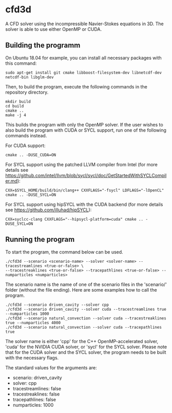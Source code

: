# cfd3d

A CFD solver using the incompressible Navier-Stokes equations in 3D.
The solver is able to use either OpenMP or CUDA.

## Building the programm

On Ubuntu 18.04 for example, you can install all necessary packages with this command:

```
sudo apt-get install git cmake libboost-filesystem-dev libnetcdf-dev netcdf-bin libglm-dev
```

Then, to build the program, execute the following commands in the repository directory.

```
mkdir build
cd build
cmake ..
make -j 4
```

This builds the program with only the OpenMP solver. If the user wishes to also build the program with CUDA or SYCL
support, run one of the following commands instead.


For CUDA support:

```
cmake .. -DUSE_CUDA=ON
```

For SYCL support using the patched LLVM compiler from Intel (for more details see https://github.com/intel/llvm/blob/sycl/sycl/doc/GetStartedWithSYCLCompiler.md):

```
CXX=$SYCL_HOME/build/bin/clang++ CXXFLAGS="-fsycl" LDFLAGS="-lOpenCL" cmake .. -DUSE_SYCL=ON
```

For SYCL support using hipSYCL with the CUDA backend (for more details see https://github.com/illuhad/hipSYCL):

```
CXX=syclcc-clang CXXFLAGS="--hipsycl-platform=cuda" cmake .. -DUSE_SYCL=ON
```

## Running the program

To start the program, the command below can be used.

```
./cfd3d --scenario <scenario-name> --solver <solver-name> --tracestreamlines <true-or-false> \
--tracestreaklines <true-or-false> --tracepathlines <true-or-false> --numparticles <numparticles>
```

The scenario name is the name of one of the scenario files in the 'scenario/' folder (without the file ending).
Here are some examples how to call the program.

```
./cfd3d --scenario driven_cavity --solver cpp
./cfd3d --scenario driven_cavity --solver cuda --tracestreamlines true --numparticles 1000
./cfd3d --scenario natural_convection --solver cuda --tracestreaklines true --numparticles 4000
./cfd3d --scenario natural_convection --solver cuda --tracepathlines true
```

The solver name is either 'cpp' for the C++ OpenMP-accelerated solver, 'cuda' for the NVIDIA CUDA solver, or 'sycl' for
the SYCL solver. Please note that for the CUDA solver and the SYCL solver, the program needs to be built with the
necessary flags.

The standard values for the arguments are:
* scenario: driven_cavity
* solver: cpp
* tracestreamlines: false
* tracestreaklines: false
* tracepathlines: false
* numparticles: 1000
